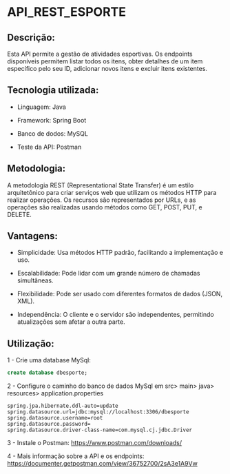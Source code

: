 # API_REST_ESPORTE

## Descrição: 
Esta API permite a gestão de atividades esportivas. Os endpoints disponíveis permitem listar todos os itens, obter detalhes de um item específico pelo seu ID, adicionar novos itens e excluir itens existentes.

## Tecnologia utilizada:

- Linguagem: Java

- Framework: Spring Boot

- Banco de dodos: MySQL

- Teste da API: Postman

## Metodologia:
A metodologia REST (Representational State Transfer) é um estilo arquitetônico para criar serviços web que utilizam os métodos HTTP para realizar operações. Os recursos são representados por URLs, e as operações são realizadas usando métodos como GET, POST, PUT, e DELETE.

## Vantagens:

- Simplicidade: Usa métodos HTTP padrão, facilitando a implementação e uso.
  
- Escalabilidade: Pode lidar com um grande número de chamadas simultâneas.
  
- Flexibilidade: Pode ser usado com diferentes formatos de dados (JSON, XML).
  
- Independência: O cliente e o servidor são independentes, permitindo atualizações sem afetar a outra parte.

## Utilização: 

1 - Crie uma database MySql: 
```sql
create database dbesporte;
```
2 - Configure o caminho do banco de dados MySql em src> main> java> resources> application.properties
```properties
spring.jpa.hibernate.ddl-auto=update
spring.datasource.url=jdbc:mysql://localhost:3306/dbesporte
spring.datasource.username=root
spring.datasource.password=
spring.datasource.driver-class-name=com.mysql.cj.jdbc.Driver
```
3 - Instale o Postman: https://www.postman.com/downloads/

4 - Mais informação sobre a API e os endpoints: https://documenter.getpostman.com/view/36752700/2sA3e1A9Vw





